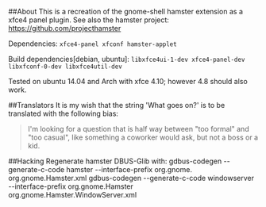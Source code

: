 ##About
This is a recreation of the gnome-shell hamster extension as a xfce4 panel plugin.
See also the hamster project: <https://github.com/projecthamster>

Dependencies: `xfce4-panel xfconf hamster-applet`

Build dependencies[debian, ubuntu]: `libxfce4ui-1-dev xfce4-panel-dev libxfconf-0-dev libxfce4util-dev`

Tested on ubuntu 14.04 and Arch with xfce 4.10; however 4.8 should also work.

##Translators
It is my wish that the string 'What goes on?' is to be translated with the following bias:
> I'm looking for a question that is half way between "too formal" and "too casual", 
> like something a coworker would ask, but not a boss or a kid. 

##Hacking
Regenerate hamster DBUS-Glib with:
gdbus-codegen --generate-c-code hamster --interface-prefix org.gnome. org.gnome.Hamster.xml
gdbus-codegen --generate-c-code windowserver --interface-prefix org.gnome.Hamster org.gnome.Hamster.WindowServer.xml
